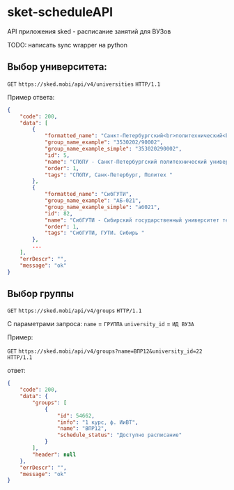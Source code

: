 # sket-scheduleAPI
API приложения sked - расписание занятий для ВУЗов


TODO: написать sync wrapper на python


## Выбор университета:

`GET` `https://sked.mobi/api/v4/universities` `HTTP/1.1`

Пример ответа:

```json
{
    "code": 200,
    "data": [
        {
            "formatted_name": "Санкт-Петербургский<br>политехнический<br>университет ",
            "group_name_example": "3530202/90002",
            "group_name_example_simple": "353020290002",
            "id": 5,
            "name": "СПбПУ - Санкт-Петербургский политехнический университет ",
            "order": 1,
            "tags": "СПбПУ, Санк-Петербург, Политех "
        },
        {
            "formatted_name": "СибГУТИ",
            "group_name_example": "АБ-021",
            "group_name_example_simple": "аб021",
            "id": 82,
            "name": "СибГУТИ - Сибирский государственный университет телекоммуникаций и информатики",
            "order": 1,
            "tags": "СибГУТИ, ГУТИ. Сибирь "
        },
        ...
    ],
    "errDescr": "",
    "message": "ok"
}
```

## Выбор группы

`GET` `https://sked.mobi/api/v4/groups` `HTTP/1.1`

С параметрами запроса:
`name` = `ГРУППА`
`university_id` = `ИД ВУЗА`

Пример:

`GET` `https://sked.mobi/api/v4/groups?name=ВПР12&university_id=22` `HTTP/1.1`

ответ:

```json
{
    "code": 200,
    "data": {
        "groups": [
            {
                "id": 54662,
                "info": "1 курс, ф. ИиВТ",
                "name": "ВПР12",
                "schedule_status": "Доступно расписание"
            }
        ],
        "header": null
    },
    "errDescr": "",
    "message": "ok"
}
```
